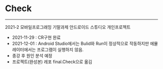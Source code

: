 # Check
-------------------------
2021-2 모바일프로그래밍 기말과제 안드로이드 스튜디오 개인프로젝트
<br>
* 2021-11-29 : CR구현 완료
* 2021-12-01 : Android Studio에서는 Bulid와 Run이 정상적으로 작동하지만 에뮬레이터에서는 프로그램이 실행하지 않음.
* 종강 후 원인 분석 예정
* 프로젝트(완성본) 레포 final.Check으로 옮김
